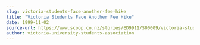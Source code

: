 ```yaml
---
slug: victoria-students-face-another-fee-hike
title: "Victoria Students Face Another Fee Hike"
date: 1999-11-02
source-url: https://www.scoop.co.nz/stories/ED9911/S00009/victoria-students-face-another-fee-hike.htm
author: victoria-university-students-association
---
```

